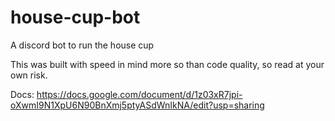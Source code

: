 # house-cup-bot
A discord bot to run the house cup

This was built with speed in mind more so than code quality, so read at your own risk.

Docs: https://docs.google.com/document/d/1z03xR7jpi-oXwmI9N1XpU6N90BnXmj5ptyASdWnIkNA/edit?usp=sharing
